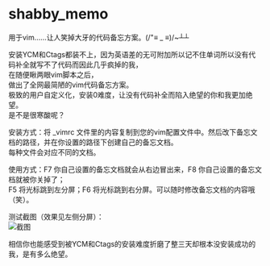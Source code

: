 # shabby_memo  
用于vim……让人笑掉大牙的代码备忘方案。(/"≡ _ ≡)/~┴┴  
  
安装YCM和Ctags都装不上，因为英语差的无可附加所以记不住单词所以没有代码补全就写不了代码而因此几乎疯掉的我，  
在随便瞅两眼vim脚本之后，  
做出了全网最简陋的vim代码备忘方案。  
极致的用户自定义化，安装0难度，让没有代码补全而陷入绝望的你和我更加绝望。    
是不是很寒酸呢？  
  
安装方式：将 _vimrc 文件里的内容复制到您的vim配置文件中。然后改下备忘文档的路径，并在你设置的路径下创建自己的备忘文档。  
每种文件会对应不同的文档。  
  
使用方式：F7 你自己设置的备忘文档就会从右边冒出来，F8 你自己设置的备忘文档就被你关掉了；  
F5 将光标跳到左分屏；F6 将光标跳到右分屏。可以随时修改备忘文档的内容哦（笑）。  
  
测试截图（效果见左侧分屏）：  
![](http://thumbnail0.baidupcs.com/thumbnail/6c35035b51bf4c18ed00352145ea3b47?fid=3305955985-250528-677141907130895&time=1489478400&rt=pr&sign=FDTAER-DCb740ccc5511e5e8fedcff06b081203-tdMi2CB%2fV%2bl5srEfWQQ6AdWkHYg%3d&expires=8h&chkbd=0&chkv=0&dp-logid=1686234590650723448&dp-callid=0&size=c10000_u10000&quality=90 "截图")  
  
相信你也能感受到被YCM和Ctags的安装难度折磨了整三天却根本没安装成功的我，是有多么绝望。  
